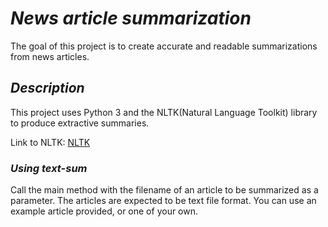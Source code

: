 # *News article summarization*
The goal of this project is to create accurate and readable summarizations from news articles.

## *Description*
This project uses Python 3 and the NLTK(Natural Language Toolkit) library to produce extractive summaries.

Link to NLTK: [NLTK](http://www.nltk.org/)

### *Using text-sum*
Call the main method with the filename of an article to be summarized as a parameter. The articles are expected to be text file format.
You can use an example article provided, or one of your own. 
